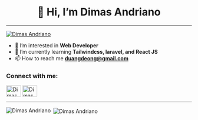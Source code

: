 <h1 align="center">👋 Hi, I’m Dimas Andriano</h1>
<hr>
<p align="left"> <a href="https://github.com/ryo-ma/github-profile-trophy"><img src="https://github-profile-trophy.vercel.app/?username=duangdeong&theme=darkhub&column=5&margin-w=15&margin-h=15" alt="Dimas Andriano" /></a> </p>

- 👀 I’m interested in **Web Developer** <br>
- 🌱 I’m currently learning **Tailwindcss, laravel, and React JS** <br>
- 📫 How to reach me **duangdeong@gmail.com** <br>

<h3 align="left">Connect with me:</h3>
<p align="left">
<a href="https://fb.com/dimas.andriano.h" target="_blank"><img align="center" src="https://raw.githubusercontent.com/rahuldkjain/github-profile-readme-generator/master/src/images/icons/Social/facebook.svg" alt="Dimas Andriano" height="30" width="40" /></a>
<a href="https://instagram.com/dimas.andriano.h" target="_blank"><img align="center" src="https://raw.githubusercontent.com/rahuldkjain/github-profile-readme-generator/master/src/images/icons/Social/instagram.svg" alt="Dimas Andriano" height="30" width="40" /></a>
</p>
<hr>

<p><img align="left" src="https://github-readme-stats.vercel.app/api/top-langs?username=duangdeong&show_icons=true&locale=en&layout=compact&theme=transparent" alt="Dimas Andriano" /></p>

<p>&nbsp;<img align="center" src="https://github-readme-stats.vercel.app/api?username=duangdeong&show_icons=true&locale=en&theme=transparent" alt="Dimas Andriano" /></p>
<!---
duangdeong/duangdeong is a ✨ special ✨ repository because its `README.md` (this file) appears on your GitHub profile.
You can click the Preview link to take a look at your changes.
--->
